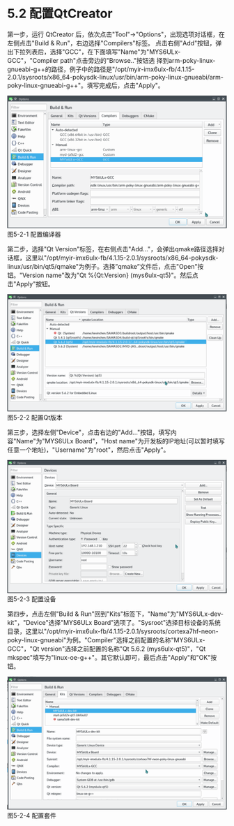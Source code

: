 # 5.2 配置QtCreator

第一步，运行 QtCreator 后，依次点击"Tool"->"Options"，出现选项对话框，在左侧点击"Build & Run"，右边选择"Compilers"标签。
点击右侧"Add"按钮，弹出下拉列表后，选择"GCC"，在下面填写"Name"为"MYS6ULx-GCC"，"Compiler path"点击旁边的"Browse.."按钮选 择到arm-poky-linux-gnueabi-g++的路径，例子中的路径是"/opt/myir-imx6ulx-fb/4.1.15-2.0.1/sysroots/x86_64-pokysdk-linux/usr/bin/arm-poky-linux-gnueabi/arm-poky-linux-gnueabi-g++"。填写完成后，点击"Apply"。

![](image/5-2-1.png)
图5-2-1 配置编译器

第二步，选择"Qt Version"标签，在右侧点击"Add..."，会弹出qmake路径选择对话框，这里以"/opt/myir-imx6ulx-fb/4.1.15-2.0.1/sysroots/x86_64-pokysdk-linux/usr/bin/qt5/qmake"为例子。选择”qmake”文件后，点击"Open"按钮。"Version name"改为"Qt %{Qt:Version} (mys6ulx-qt5)"。然后点击"Apply"按钮。

![](image/5-2-2.png)
图5-2-2 配置Qt版本

第三步，选择左侧"Device"，点击右边的"Add..."按钮，填写内容"Name"为"MYS6ULx Board"，"Host name"为开发板的IP地址(可以暂时填写任意一个地址)，"Username"为"root"，然后点击"Apply"。

![](image/5-2-3.png)
图5-2-3 配置设备

第四步，点击左侧"Build & Run"回到"Kits"标签下，"Name"为"MYS6ULx-dev-kit"，"Device"选择"MYS6ULx Board"选项了。"Sysroot"选择目标设备的系统目录，这里以"/opt/myir-imx6ulx-fb/4.1.15-2.0.1/sysroots/cortexa7hf-neon-poky-linux-gnueabi"为例。"Compiler"选择之前配置的名称"MYS6ULx-GCC"，"Qt version"选择之前配置的名称"Qt 5.6.2 (mys6ulx-qt5)"，"Qt mkspec"填写为"linux-oe-g++"。其它默认即可，最后点击"Apply"和"OK"按钮。

![](image/5-2-4.png)
图5-2-4 配置套件
